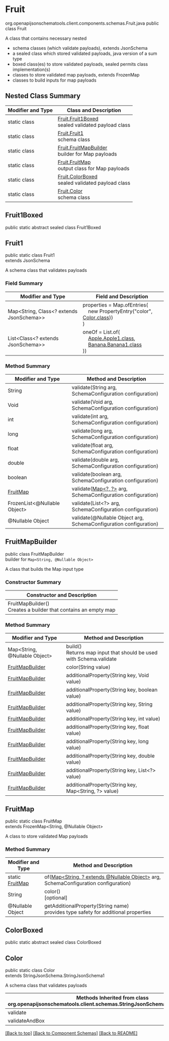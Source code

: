 # Fruit
org.openapijsonschematools.client.components.schemas.Fruit.java
public class Fruit

A class that contains necessary nested
- schema classes (which validate payloads), extends JsonSchema
- a sealed class which stored validated payloads, java version of a sum type
- boxed class(es) to store validated payloads, sealed permits class implementation(s)
- classes to store validated map payloads, extends FrozenMap
- classes to build inputs for map payloads

## Nested Class Summary
| Modifier and Type | Class and Description |
| ----------------- | ---------------------- |
| static class | [Fruit.Fruit1Boxed](#fruit1boxed)<br> sealed validated payload class |
| static class | [Fruit.Fruit1](#fruit1)<br> schema class |
| static class | [Fruit.FruitMapBuilder](#fruitmapbuilder)<br> builder for Map payloads |
| static class | [Fruit.FruitMap](#fruitmap)<br> output class for Map payloads |
| static class | [Fruit.ColorBoxed](#colorboxed)<br> sealed validated payload class |
| static class | [Fruit.Color](#color)<br> schema class |

## Fruit1Boxed
public static abstract sealed class Fruit1Boxed<br>

## Fruit1
public static class Fruit1<br>
extends JsonSchema

A schema class that validates payloads

### Field Summary
| Modifier and Type | Field and Description |
| ----------------- | ---------------------- |
| Map<String, Class<? extends JsonSchema>> | properties = Map.ofEntries(<br>&nbsp;&nbsp;&nbsp;&nbsp;new PropertyEntry("color", [Color.class](#color)))<br>)<br> |
| List<Class<? extends JsonSchema>> | oneOf = List.of(<br>&nbsp;&nbsp;&nbsp;&nbsp;[Apple.Apple1.class](../../components/schemas/Apple.md#apple1),<br>&nbsp;&nbsp;&nbsp;&nbsp;[Banana.Banana1.class](../../components/schemas/Banana.md#banana1)<br>))<br> |

### Method Summary
| Modifier and Type | Method and Description |
| ----------------- | ---------------------- |
| String | validate(String arg, SchemaConfiguration configuration) |
| Void | validate(Void arg, SchemaConfiguration configuration) |
| int | validate(int arg, SchemaConfiguration configuration) |
| long | validate(long arg, SchemaConfiguration configuration) |
| float | validate(float arg, SchemaConfiguration configuration) |
| double | validate(double arg, SchemaConfiguration configuration) |
| boolean | validate(boolean arg, SchemaConfiguration configuration) |
| [FruitMap](#fruitmap) | validate([Map&lt;?, ?&gt;](#fruitmapbuilder) arg, SchemaConfiguration configuration) |
| FrozenList<@Nullable Object> | validate(List<?> arg, SchemaConfiguration configuration) |
| @Nullable Object | validate(@Nullable Object arg, SchemaConfiguration configuration) |
## FruitMapBuilder
public class FruitMapBuilder<br>
builder for `Map<String, @Nullable Object>`

A class that builds the Map input type

### Constructor Summary
| Constructor and Description |
| --------------------------- |
| FruitMapBuilder()<br>Creates a builder that contains an empty map |

### Method Summary
| Modifier and Type | Method and Description |
| ----------------- | ---------------------- |
| Map<String, @Nullable Object> | build()<br>Returns map input that should be used with Schema.validate |
| [FruitMapBuilder](#fruitmapbuilder) | color(String value) |
| [FruitMapBuilder](#fruitmapbuilder) | additionalProperty(String key, Void value) |
| [FruitMapBuilder](#fruitmapbuilder) | additionalProperty(String key, boolean value) |
| [FruitMapBuilder](#fruitmapbuilder) | additionalProperty(String key, String value) |
| [FruitMapBuilder](#fruitmapbuilder) | additionalProperty(String key, int value) |
| [FruitMapBuilder](#fruitmapbuilder) | additionalProperty(String key, float value) |
| [FruitMapBuilder](#fruitmapbuilder) | additionalProperty(String key, long value) |
| [FruitMapBuilder](#fruitmapbuilder) | additionalProperty(String key, double value) |
| [FruitMapBuilder](#fruitmapbuilder) | additionalProperty(String key, List<?> value) |
| [FruitMapBuilder](#fruitmapbuilder) | additionalProperty(String key, Map<String, ?> value) |

## FruitMap
public static class FruitMap<br>
extends FrozenMap<String, @Nullable Object>

A class to store validated Map payloads

### Method Summary
| Modifier and Type | Method and Description |
| ----------------- | ---------------------- |
| static [FruitMap](#fruitmap) | of([Map<String, ? extends @Nullable Object>](#fruitmapbuilder) arg, SchemaConfiguration configuration) |
| String | color()<br>[optional] |
| @Nullable Object | getAdditionalProperty(String name)<br>provides type safety for additional properties |

## ColorBoxed
public static abstract sealed class ColorBoxed<br>

## Color
public static class Color<br>
extends StringJsonSchema.StringJsonSchema1

A schema class that validates payloads

| Methods Inherited from class org.openapijsonschematools.client.schemas.StringJsonSchema.StringJsonSchema1 |
| ------------------------------------------------------------------ |
| validate                                                           |
| validateAndBox                                                     |

[[Back to top]](#top) [[Back to Component Schemas]](../../../README.md#Component-Schemas) [[Back to README]](../../../README.md)
